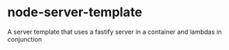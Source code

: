 # node-server-template
A server template that uses a fastify server in a container and lambdas in conjunction 
